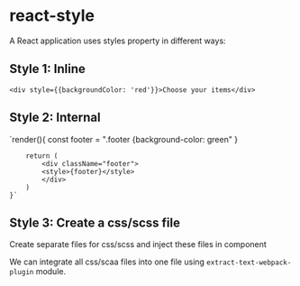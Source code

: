 # react-style
A React application uses styles property in different ways:

## Style 1: Inline
`<div style={{backgroundColor: 'red'}}>Choose your items</div>`

## Style 2: Internal 
  `render(){
        const footer = ".footer {background-color: green"
        }
        
        return (
            <div className="footer">
            <style>{footer}</style>
            </div>
        )
    }`


## Style 3: Create a css/scss file 
Create separate files for css/scss and inject these files in component

We can integrate all css/scaa files into one file using `extract-text-webpack-plugin` module.
